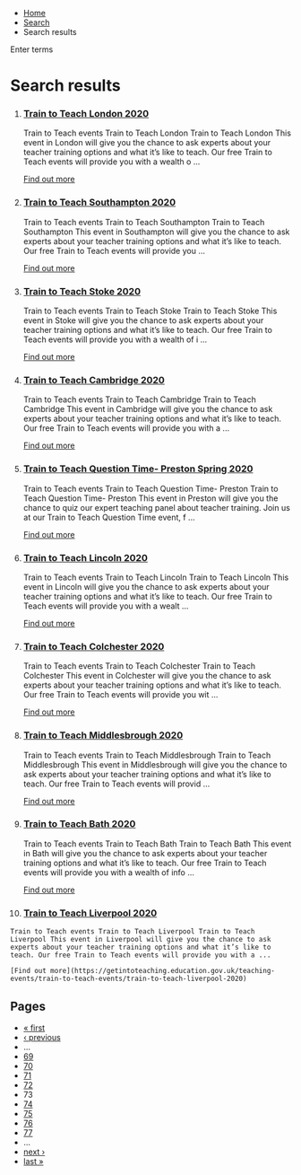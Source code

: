 *   [Home](/)
*   [Search](/search)
*   Search results

Enter terms 

Search results
==============

1.  ### [Train to Teach London 2020](https://getintoteaching.education.gov.uk/teaching-events/train-to-teach-events/train-to-teach-london-2020)
    
    Train to Teach events Train to Teach London Train to Teach London This event in London will give you the chance to ask experts about your teacher training options and what it’s like to teach. Our free Train to Teach events will provide you with a wealth o ...
    
    [Find out more](https://getintoteaching.education.gov.uk/teaching-events/train-to-teach-events/train-to-teach-london-2020)
    
2.  ### [Train to Teach Southampton 2020](https://getintoteaching.education.gov.uk/teaching-events/train-to-teach-events/train-to-teach-southampton-2020)
    
    Train to Teach events Train to Teach Southampton Train to Teach Southampton This event in Southampton will give you the chance to ask experts about your teacher training options and what it’s like to teach. Our free Train to Teach events will provide you ...
    
    [Find out more](https://getintoteaching.education.gov.uk/teaching-events/train-to-teach-events/train-to-teach-southampton-2020)
    
3.  ### [Train to Teach Stoke 2020](https://getintoteaching.education.gov.uk/teaching-events/train-to-teach-events/train-to-teach-stoke-2020)
    
    Train to Teach events Train to Teach Stoke Train to Teach Stoke This event in Stoke will give you the chance to ask experts about your teacher training options and what it’s like to teach. Our free Train to Teach events will provide you with a wealth of i ...
    
    [Find out more](https://getintoteaching.education.gov.uk/teaching-events/train-to-teach-events/train-to-teach-stoke-2020)
    
4.  ### [Train to Teach Cambridge 2020](https://getintoteaching.education.gov.uk/teaching-events/train-to-teach-events/train-to-teach-cambridge-2020)
    
    Train to Teach events Train to Teach Cambridge Train to Teach Cambridge This event in Cambridge will give you the chance to ask experts about your teacher training options and what it’s like to teach. Our free Train to Teach events will provide you with a ...
    
    [Find out more](https://getintoteaching.education.gov.uk/teaching-events/train-to-teach-events/train-to-teach-cambridge-2020)
    
5.  ### [Train to Teach Question Time- Preston Spring 2020](https://getintoteaching.education.gov.uk/teaching-events/train-to-teach-question-time-preston-spring-2020)
    
    Train to Teach events Train to Teach Question Time- Preston Train to Teach Question Time- Preston This event in Preston will give you the chance to quiz our expert teaching panel about teacher training. Join us at our Train to Teach Question Time event, f ...
    
    [Find out more](https://getintoteaching.education.gov.uk/teaching-events/train-to-teach-question-time-preston-spring-2020)
    
6.  ### [Train to Teach Lincoln 2020](https://getintoteaching.education.gov.uk/teaching-events/train-to-teach-events/train-to-teach-lincoln-2020)
    
    Train to Teach events Train to Teach Lincoln Train to Teach Lincoln This event in Lincoln will give you the chance to ask experts about your teacher training options and what it’s like to teach. Our free Train to Teach events will provide you with a wealt ...
    
    [Find out more](https://getintoteaching.education.gov.uk/teaching-events/train-to-teach-events/train-to-teach-lincoln-2020)
    
7.  ### [Train to Teach Colchester 2020](https://getintoteaching.education.gov.uk/teaching-events/train-to-teach-events/train-to-teach-colchester-2020)
    
    Train to Teach events Train to Teach Colchester Train to Teach Colchester This event in Colchester will give you the chance to ask experts about your teacher training options and what it’s like to teach. Our free Train to Teach events will provide you wit ...
    
    [Find out more](https://getintoteaching.education.gov.uk/teaching-events/train-to-teach-events/train-to-teach-colchester-2020)
    
8.  ### [Train to Teach Middlesbrough 2020](https://getintoteaching.education.gov.uk/teaching-events/train-to-teach-events/train-to-teach-middlesbrough-2020)
    
    Train to Teach events Train to Teach Middlesbrough Train to Teach Middlesbrough This event in Middlesbrough will give you the chance to ask experts about your teacher training options and what it’s like to teach. Our free Train to Teach events will provid ...
    
    [Find out more](https://getintoteaching.education.gov.uk/teaching-events/train-to-teach-events/train-to-teach-middlesbrough-2020)
    
9.  ### [Train to Teach Bath 2020](https://getintoteaching.education.gov.uk/teaching-events/train-to-teach-events/train-to-teach-bath-2020)
    
    Train to Teach events Train to Teach Bath Train to Teach Bath This event in Bath will give you the chance to ask experts about your teacher training options and what it’s like to teach. Our free Train to Teach events will provide you with a wealth of info ...
    
    [Find out more](https://getintoteaching.education.gov.uk/teaching-events/train-to-teach-events/train-to-teach-bath-2020)
    
10.  ### [Train to Teach Liverpool 2020](https://getintoteaching.education.gov.uk/teaching-events/train-to-teach-events/train-to-teach-liverpool-2020)
    
    Train to Teach events Train to Teach Liverpool Train to Teach Liverpool This event in Liverpool will give you the chance to ask experts about your teacher training options and what it’s like to teach. Our free Train to Teach events will provide you with a ...
    
    [Find out more](https://getintoteaching.education.gov.uk/teaching-events/train-to-teach-events/train-to-teach-liverpool-2020)
    

Pages
-----

*   [« first](/search/site "Go to first page")
*   [‹ previous](/search/site?page=71 "Go to previous page")
*   …
*   [69](/search/site?page=68 "Go to page 69")
*   [70](/search/site?page=69 "Go to page 70")
*   [71](/search/site?page=70 "Go to page 71")
*   [72](/search/site?page=71 "Go to page 72")
*   73
*   [74](/search/site?page=73 "Go to page 74")
*   [75](/search/site?page=74 "Go to page 75")
*   [76](/search/site?page=75 "Go to page 76")
*   [77](/search/site?page=76 "Go to page 77")
*   …
*   [next ›](/search/site?page=73 "Go to next page")
*   [last »](/search/site?page=1032 "Go to last page")